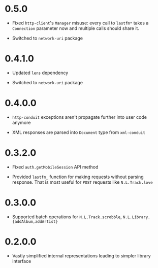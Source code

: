 0.5.0
=======

  * Fixed `http-client`'s `Manager` misuse: every call to `lastfm*` takes a
    `Connection` parameter now and multiple calls should share it.

  * Switched to `network-uri` package

0.4.1.0
=======

  * Updated `lens` dependency

  * Switched to `network-uri` package

0.4.0.0
=======

  * `http-conduit` exceptions aren't propagate further into user code anymore

  * XML responses are parsed into `Document` type from `xml-conduit`

0.3.2.0
=======

  * Fixed `auth.getMobileSession` API method

  * Provided `lastfm_` function for making requests without parsing response. That is most useful for `POST` requests like `N.L.Track.love`

0.3.0.0
=======

  * Supported batch operations for `N.L.Track.scrobble`, `N.L.Library.{addAlbum,addArtist}`

0.2.0.0
=======

  * Vastly simplified internal representations leading to simpler library interface
